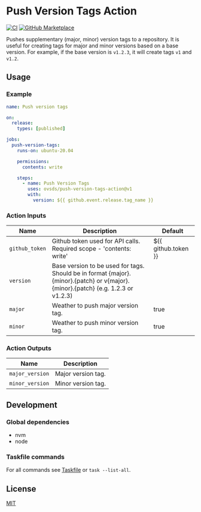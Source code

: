 # Push Version Tags Action

[![CI](https://github.com/ovsds/push-version-tags-action/workflows/Check%20PR/badge.svg)](https://github.com/ovsds/push-version-tags-action/actions?query=workflow%3A%22%22Check+PR%22%22)
[![GitHub Marketplace](https://img.shields.io/badge/Marketplace-Push%20Version%20Tags-blue.svg)](https://github.com/marketplace/actions/push-version-tags)

Pushes supplementary (major, minor) version tags to a repository. It is useful for creating tags for major and minor versions based on a base version.
For example, if the base version is `v1.2.3`, it will create tags `v1` and `v1.2`.

## Usage

### Example

```yaml
name: Push version tags

on:
  release:
    types: [published]

jobs:
  push-version-tags:
    runs-on: ubuntu-20.04

    permissions:
      contents: write

    steps:
      - name: Push Version Tags
        uses: ovsds/push-version-tags-action@v1
        with:
          version: ${{ github.event.release.tag_name }}
```

### Action Inputs

| Name           | Description                                                                                                                      | Default             |
| -------------- | -------------------------------------------------------------------------------------------------------------------------------- | ------------------- |
| `github_token` | Github token used for API calls. Required scope - 'contents: write'                                                              | ${{ github.token }} |
| `version`      | Base version to be used for tags. Should be in format {major}.{minor}.{patch} or v{major}.{minor}.{patch} (e.g. 1.2.3 or v1.2.3) |                     |
| `major`        | Weather to push major version tag.                                                                                               | true                |
| `minor`        | Weather to push minor version tag.                                                                                               | true                |

### Action Outputs

| Name            | Description        |
| --------------- | ------------------ |
| `major_version` | Major version tag. |
| `minor_version` | Minor version tag. |

## Development

### Global dependencies

- nvm
- node

### Taskfile commands

For all commands see [Taskfile](Taskfile.yaml) or `task --list-all`.

## License

[MIT](LICENSE)
